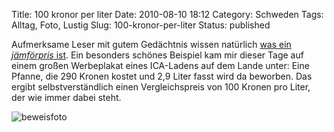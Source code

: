 Title: 100 kronor per liter
Date: 2010-08-10 18:12
Category: Schweden
Tags: Alltag, Foto, Lustig
Slug: 100-kronor-per-liter
Status: published

Aufmerksame Leser mit gutem Gedächtnis wissen natürlich [was ein
*jämförpris*
ist](http://www.fiket.de/2009/04/11/wort-der-woche-jaemfoerpris/). Ein
besonders schönes Beispiel kam mir dieser Tage auf einem großen
Werbeplakat eines ICA-Ladens auf dem Lande unter: Eine Pfanne, die 290
Kronen kostet und 2,9 Liter fasst wird da beworben. Das ergibt
selbstverständlich einen Vergleichspreis von 100 Kronen pro Liter, der
wie immer dabei steht.

<!--more Beweisfoto nach dem Klick &raquo; -->

![beweisfoto](/pic/100perliter.jpg)

